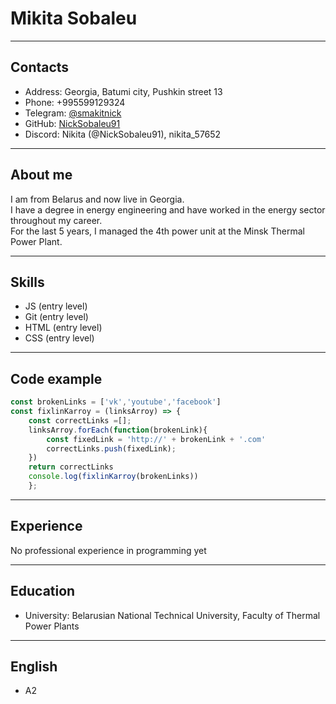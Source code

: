 # Mikita Sobaleu

---

## Contacts
- Address: Georgia, Batumi city, Pushkin street 13
- Phone: +995599129324
- Telegram: [@smakitnick](https://t.me/smakitnick)
- GitHub: [NickSobaleu91](https://github.com/NickSobaleu91)
- Discord: Nikita (@NickSobaleu91), nikita_57652

---

## About me
I am from Belarus and now live in Georgia.  
I have a degree in energy engineering and have worked in the energy sector throughout my career.  
For the last 5 years, I managed the 4th power unit at the Minsk Thermal Power Plant.

---

## Skills
- JS (entry level)
- Git (entry level)
- HTML (entry level)
- CSS (entry level)
---

## Code example

```js
const brokenLinks = ['vk','youtube','facebook']
const fixlinKarroy = (linksArroy) => {
    const correctLinks =[];
    linksArroy.forEach(function(brokenLink){
        const fixedLink = 'http://' + brokenLink + '.com'
        correctLinks.push(fixedLink);
    })
    return correctLinks
    console.log(fixlinKarroy(brokenLinks))
    };
```
    

---

## Experience
No professional experience in programming yet

---

## Education
- University: Belarusian National Technical University, Faculty of Thermal Power Plants

---

## English
- A2

